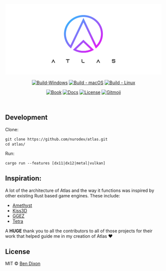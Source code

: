 <div align='center'>

  <a href='https://github.com/nurodev/atlas/releases'>
    <img alt='Atlas' src='./book/src/assets/Banner.png?sanitize=true' />
  </a>

  [![Build-Windows](https://img.shields.io/github/workflow/status/nurodev/atlas/%F0%9F%9A%80%20Engine%20(Windows)?label=%20&logo=windows&logoColor=white&style=for-the-badge)](https://github.com/NuroDev/atlas/actions?query=workflow%3A%22%F0%9F%9A%80+Engine+%7C+Windows%22) 
  [![Build - macOS](https://img.shields.io/github/workflow/status/nurodev/atlas/%F0%9F%9A%80%20Engine%20(macOS)?label=%20&logo=apple&logoColor=white&style=for-the-badge)](https://github.com/NuroDev/atlas/actions?query=workflow%3A%22%F0%9F%9A%80+Engine+%7C+macOS%22) 
  [![Build - Linux](https://img.shields.io/github/workflow/status/nurodev/atlas/%F0%9F%9A%80%20Engine%20(Linux)?label=%20&logo=linux&logoColor=white&style=for-the-badge)](https://github.com/NuroDev/atlas/actions?query=workflow%3A%22%F0%9F%9A%80+Engine+%7C+Linux%22) 

  [![Book](https://img.shields.io/badge/%20%F0%9F%93%95%20book-ef3242.svg?longCache=true&style=for-the-badge)](https://book.atlasengine.dev) 
  [![Docs](https://img.shields.io/badge/%20%F0%9F%92%A1%20docs-3287ef.svg?longCache=true&style=for-the-badge)](https://docs.atlasengine.dev/atlas) 
  [![License](https://img.shields.io/badge/%20%F0%9F%93%84%20mit-53bf1d.svg?longCache=true&style=for-the-badge)](https://opensource.org/licenses/MIT) 
  [![Gitmoji](https://img.shields.io/badge/-%20%F0%9F%98%9C-FFDD67.svg?longCache=true&style=for-the-badge)](https://gitmoji.carloscuesta.me/) 

  <br />
</div>

## Development

Clone:
```shell
git clone https://github.com/nurodev/atlas.git
cd atlas/
```

Run:
```shell
cargo run --features [dx11|dx12|metal|vulkan]
```

## Inspiration:

A lot of the architecture of Atlas and the way it functions was inspired by other existing Rust based game engines. These include:
 - [Amethyst](https://amethyst.rs/)
 - [Kiss3D](http://kiss3d.org/)
 - [GGEZ](https://ggez.rs/)
 - [Tetra](https://github.com/17cupsofcoffee/tetra) 
 
A **HUGE** thank you to all the contributors to all of those projects for their work that helped guide me in my creation of Atlas ❤️

## License

MIT © [Ben Dixon](https://github.com/NuroDev/atlas/blob/master/LICENSE)
